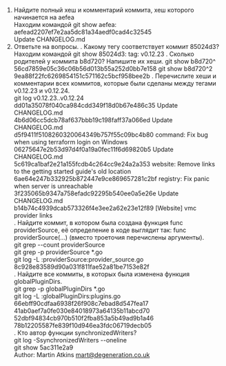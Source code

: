1.  Найдите полный хеш и комментарий коммита, хеш которого начинается на aefea  
   Находим командой git show aefea:  
   aefead2207ef7e2aa5dc81a34aedf0cad4c32545  
   Update CHANGELOG.md  
2. Ответьте на вопросы.
  . Какому тегу соответствует коммит 85024d3?
    Находим командой git show 85024d3:
    tag: v0.12.23
  . Сколько родителей у коммита b8d720? Напишите их хеши.
    git show b8d720^
    56cd7859e05c36c06b56d013b55a252d0bb7e158
    git show b8d720^2
    9ea88f22fc6269854151c571162c5bcf958bee2b
  . Перечислите хеши и комментарии всех коммитов, которые были сделаны между тегами v0.12.23 и v0.12.24.  
    git log v0.12.23..v0.12.24
    dd01a35078f040ca984cdd349f18d0b67e486c35 Update CHANGELOG.md  
    4b6d06cc5dcb78af637bbb19c198faff37a066ed Update CHANGELOG.md  
    d5f9411f5108260320064349b757f55c09bc4b80 command: Fix bug when using terraform login on Windows  
    06275647e2b53d97d4f0a19a0fec11f6d69820b5 Update CHANGELOG.md  
    5c619ca1baf2e21a155fcdb4c264cc9e24a2a353 website: Remove links to the getting started guide's old location  
    6ae64e247b332925b872447e9ce869657281c2bf registry: Fix panic when server is unreachable  
    3f235065b9347a758efadc92295b540ee0a5e26e Update CHANGELOG.md  
    b14b74c4939dcab573326f4e3ee2a62e23e12f89 [Website] vmc provider links  
  . Найдите коммит, в котором была создана функция func providerSource, её определение в коде выглядит так: func providerSource(...) (вместо троеточия перечислены аргументы).  
    git grep --count providerSource  
    git grep -p providerSource *.go  
    git log -L :providerSource:provider_source.go  
    8c928e83589d90a031f811fae52a81be7153e82f  
  . Найдите все коммиты, в которых была изменена функция globalPluginDirs.  
    git grep -p globalPluginDirs *.go  
    git log -L :globalPluginDirs:plugins.go  
    66ebff90cdfaa6938f26f908c7ebad8d547fea17  
    41ab0aef7a0fe030e84018973a64135b11abcd70  
    52dbf94834cb970b510f2fba853a5b49ad9b1a46  
    78b12205587fe839f10d946ea3fdc06719decb05  
  . Кто автор функции synchronizedWriters?  
    git log -SsynchronizedWriters --oneline  
    git show 5ac311e2a9  
    Author: Martin Atkins <mart@degeneration.co.uk>  
    
    

    